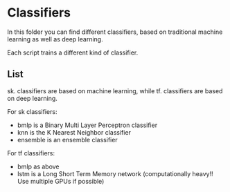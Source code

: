 # Classifiers

In this folder you can find different classifiers, based on traditional machine learning as well as deep learning.

Each script trains a different kind of classifier.

## List
sk. classifiers are based on machine learning, while tf. classifiers are based on deep learning.

For sk classifiers:

- bmlp is a Binary Multi Layer Perceptron classifier
- knn is the K Nearest Neighbor classifier
- ensemble is an ensemble classifier

For tf classifiers:
- bmlp as above
- lstm is a Long Short Term Memory network (computationally heavy!! Use multiple GPUs if possible)